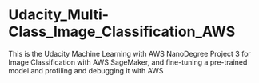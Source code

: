 # Udacity_Multi-Class_Image_Classification_AWS
This is the Udacity Machine Learning with AWS NanoDegree Project 3 for Image Classification with AWS SageMaker, and fine-tuning a pre-trained model and profiling and debugging it with AWS
